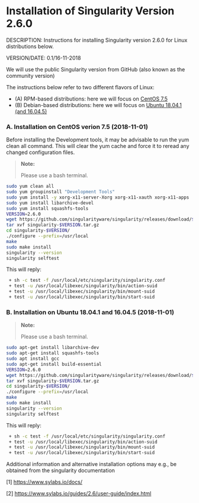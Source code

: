 # Installation of Singularity Version 2.6.0

DESCRIPTION: Instructions for installing Singularity version 2.6.0 for Linux distributions below. 

VERSION/DATE: 0.1/16-11-2018 
        
We will use the public Singularity version from GitHub (also known as the community version)

The instructions below refer to two different flavors of Linux: 
- (A) RPM-based distributions: here we will focus on [CentOS 7.5](#installation-centos)
- (B) Debian-based distributions: here we will focus on [Ubuntu 18.04.1 (and 16.04.5)](#installation-ubuntu)

### <a name="installation-centos"></a> A. Installation on CentOS verion 7.5 (2018-11-01)
  
Before installing the Development tools, it may be advisable to run the yum clean all command. This will clear the yum cache and force it to reread any changed configuration files.

>**Note:**
>
>Please use a bash terminal.

```bash
sudo yum clean all
sudo yum groupinstall "Development Tools"
sudo yum install -y xorg-x11-server-Xorg xorg-x11-xauth xorg-x11-apps
sudo yum install libarchive-devel
sudo yum install squashfs-tools
VERSION=2.6.0
wget https://github.com/singularityware/singularity/releases/download/$VERSION/singularity-$VERSION.tar.gz
tar xvf singularity-$VERSION.tar.gz
cd singularity-$VERSION/
./configure --prefix=/usr/local
make
sudo make install
singularity --version
singularity selftest
```

This will reply:

>>>
```bash
 + sh -c test -f /usr/local/etc/singularity/singularity.conf                           (retval=0) OK
 + test -u /usr/local/libexec/singularity/bin/action-suid                              (retval=0) OK
 + test -u /usr/local/libexec/singularity/bin/mount-suid                               (retval=0) OK
 + test -u /usr/local/libexec/singularity/bin/start-suid                               (retval=0) OK
```
>>>
          
### <a name="installation-ubuntu"></a> B. Installation on Ubuntu 18.04.1 and 16.04.5 (2018-11-01)
 
>**Note:**
>
>Please use a bash terminal.

```bash
sudo apt-get install libarchive-dev
sudo apt-get install squashfs-tools
sudo apt install gcc
sudo apt-get install build-essential
VERSION=2.6.0
wget https://github.com/singularityware/singularity/releases/download/$VERSION/singularity-$VERSION.tar.gz
tar xvf singularity-$VERSION.tar.gz
cd singularity-$VERSION/
./configure --prefix=/usr/local
make
sudo make install
singularity --version
singularity selftest
```

This will reply:

>>>
```bash
 + sh -c test -f /usr/local/etc/singularity/singularity.conf                           (retval=0) OK
 + test -u /usr/local/libexec/singularity/bin/action-suid                              (retval=0) OK
 + test -u /usr/local/libexec/singularity/bin/mount-suid                               (retval=0) OK
 + test -u /usr/local/libexec/singularity/bin/start-suid                               (retval=0) OK
```
>>>
 

Additional information and alternative installation options may e.g., be obtained from the singularity documentation 

[1] https://www.sylabs.io/docs/

[2] https://www.sylabs.io/guides/2.6/user-guide/index.html
